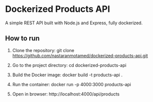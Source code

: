 # Dockerized Products API

A simple REST API built with Node.js and Express, fully dockerized.

## How to run


1. Clone the repository:
git clone https://github.com/nastaranmotamed/dockerized-products-api.git

2. Go to the project directory:
cd dockerized-products-api

3. Build the Docker image:
docker build -t products-api .

4. Run the container:
docker run -p 4000:3000 products-api

5. Open in browser:
http://localhost:4000/api/products
